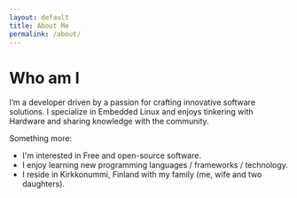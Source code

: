 ```yaml
---
layout: default
title: About Me
permalink: /about/
---
```


# Who am I

I’m a developer driven by a passion for crafting innovative software solutions. I specialize in Embedded Linux and enjoys tinkering with Hardware and sharing knowledge with the community.

Something more:
- I'm interested in Free and open-source software.
- I enjoy learning new programming languages / frameworks / technology.
- I reside in Kirkkonummi, Finland with my family (me, wife and two daughters).
